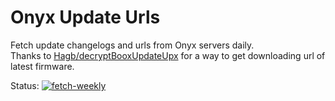 # Onyx Update Urls

Fetch update changelogs and urls from Onyx servers daily.  
Thanks to [Hagb/decryptBooxUpdateUpx](https://github.com/Hagb/decryptBooxUpdateUpx) for a way to get downloading url of latest firmware.  

Status: [![fetch-weekly](https://github.com/amenekowo/onyx-ota-links/actions/workflows/fetch-weekly.yml/badge.svg)](https://github.com/amenekowo/onyx-ota-links/actions/workflows/fetch-weekly.yml)  
